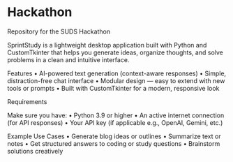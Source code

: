 # Hackathon
Repository for the SUDS Hackathon

SprintStudy is a lightweight desktop application built with Python and CustomTkinter that helps you generate ideas, organize thoughts, and solve problems in a clean and intuitive interface.

 Features
	•	AI-powered text generation (context-aware responses)
	•	Simple, distraction-free chat interface
	•	Modular design — easy to extend with new tools or prompts
	•	Built with CustomTkinter for a modern, responsive look


Requirements

Make sure you have:
	•	Python 3.9 or higher
	•	An active internet connection (for API responses)
	•	Your API key (if applicable e.g., OpenAI, Gemini, etc.)


Example Use Cases
	•	Generate blog ideas or outlines
	•	Summarize text or notes
	•	Get structured answers to coding or study questions
	•	Brainstorm solutions creatively

